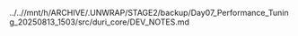 ../..//mnt/h/ARCHIVE/.UNWRAP/STAGE2/backup/Day07_Performance_Tuning_20250813_1503/src/duri_core/DEV_NOTES.md